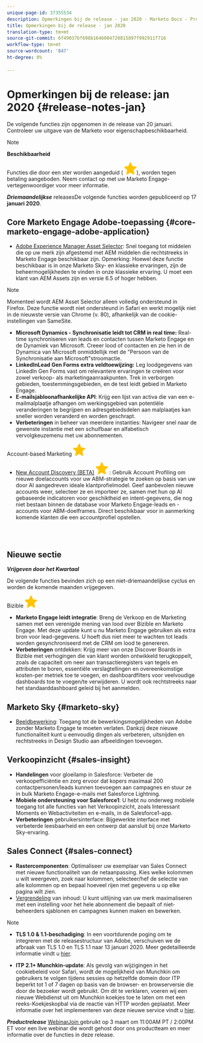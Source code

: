 ```yaml
---
unique-page-id: 37355534
description: Opmerkingen bij de release - jan 2020 - Marketo Docs - Productdocumentatie
title: Opmerkingen bij de release - jan 2020
translation-type: tm+mt
source-git-commit: 6f49037bf698b1646004720815897f992911f716
workflow-type: tm+mt
source-wordcount: '847'
ht-degree: 0%

---
```



# Opmerkingen bij de release: jan 2020 {#release-notes-jan}

De volgende functies zijn opgenomen in de release van 20 januari. Controleer uw uitgave van de Marketo voor eigenschapbeschikbaarheid.

>[!NOTE]
>
>**Beschikbaarheid**
>
>Functies die door een ster worden aangeduid ( ![(star)](assets/star-yellow.svg)), worden tegen betaling aangeboden. Neem contact op met uw Marketo Engage-vertegenwoordiger voor meer informatie.

***Driemaandelijkse*** releasesDe volgende functies worden gepubliceerd op 17  **januari 2020**.

## Core Marketo Engage Adobe-toepassing {#core-marketo-engage-adobe-application}

* [Adobe Experience Manager Asset Selector](https://docs.marketo.com/x/_AA6Ag): Snel toegang tot middelen die op uw merk zijn afgestemd met AEM middelen die rechtstreeks in Marketo Engage beschikbaar zijn. Opmerking: Hoewel deze functie beschikbaar is in onze Marketo Sky- en klassieke ervaringen, zijn de beheermogelijkheden te vinden in onze klassieke ervaring. U moet een klant van AEM Assets zijn en versie 6.5 of hoger hebben.

>[!NOTE]
>
>Momenteel wordt AEM Asset Selector alleen volledig ondersteund in Firefox. Deze functie wordt niet ondersteund in Safari en werkt mogelijk niet in de nieuwste versie van Chrome (v. 80), afhankelijk van de cookie-instellingen van SameSite.

* **Microsoft Dynamics - Synchronisatie leidt tot CRM in real time:** Real-time synchroniseren van leads en contacten tussen Marketo Engage en de Dynamiek van Microsoft. Creeer lood of contacten en zie hen in de Dynamica van Microsoft onmiddellijk met de &quot;Persoon van de Synchronisatie aan Microsoft&quot;stroomactie.
* **LinkedInLead Gen Forms extra veldtoewijzing:** Leg loodgegevens van LinkedIn Gen Forms vast om relevantere ervaringen te creëren voor zowel verkoop- als marketingaanraakpunten. Trek in verborgen gebieden, toestemmingsgebieden, en de test leidt gebied in Marketo Engage.
* **E-mailsjabloonafhankelijke API**: Krijg een lijst van activa die van een e-mailmalplaatje afhangen om werkingsgebied van potentiële veranderingen te begrijpen en adresgebiedsdelen aan malplaatjes kan sneller worden veranderd en worden geschrapt.
* **Verbeteringen** in beheer van meerdere instanties: Navigeer snel naar de gewenste instantie met een schuifbaar en alfabetisch vervolgkeuzemenu met uw abonnementen.

Account-based Marketing ![(star)](assets/star-yellow.svg)

* [New Account Discovery (BETA)](https://docs.marketo.com/x/WQA6Ag) ![(star)](assets/star-yellow.svg) : Gebruik Account Profiling om nieuwe doelaccounts voor uw ABM-strategie te zoeken op basis van uw door AI aangedreven ideale klantprofielmodel. Geef aanbevolen nieuwe accounts weer, selecteer ze en importeer ze, samen met hun op AI gebaseerde indicatoren voor geschiktheid en intent-gegevens, die nog niet bestaan binnen de database voor Marketo Engage-leads en -accounts voor ABM-doelframes. Direct beschikbaar voor in aanmerking komende klanten die een accountprofiel opstellen.

<br> 

## Nieuwe sectie

***Vrijgeven door het Kwartaal***

De volgende functies bevinden zich op een niet-driemaandelijkse cyclus en worden de komende maanden vrijgegeven.

Bizible ![(star)](assets/star-yellow.svg)

* **Marketo Engage leidt integratie**: Breng de Verkoop en de Marketing samen met een verenigde mening van lood over Bizible en Marketo Engage. Met deze update kunt u nu Marketo Engage gebruiken als extra bron voor lead-gegevens. U hoeft dus niet meer te wachten tot leads worden gesynchroniseerd met de CRM om lood te genereren.
* **Verbeteringen** ontdekken: Krijg meer van onze Discover Boards in Bizible met verhogingen die van klant worden ontwikkeld terugkoppelt, zoals de capaciteit om neer aan transactieregisters van tegels en attributen te boren, essentiële verslagtellingen en overeenkomstige kosten-per metriek toe te voegen, en dashboardfilters voor veelvoudige dashboards toe te voegen/te verwijderen. U wordt ook rechtstreeks naar het standaarddashboard geleid bij het aanmelden.

## Marketo Sky {#marketo-sky}

* [Beeldbewerking](https://help.marketo.com/hc/en-us/articles/360041344614-Marketo-Image-Editor): Toegang tot de bewerkingsmogelijkheden van Adobe zonder Marketo Engage te moeten verlaten. Dankzij deze nieuwe functionaliteit kunt u eenvoudig dingen als verbeteren, uitsnijden en rechtstreeks in Design Studio aan afbeeldingen toevoegen.

## Verkoopinzicht {#sales-insight}

* **Handelingen** voor gloeilamp in Salesforce: Verbeter de verkoopefficiëntie en zorg ervoor dat kopers maximaal 200 contactpersonen/leads kunnen toevoegen aan campagnes en stuur ze in bulk Marketo Engage-e-mails met Salesforce Lightning.
* **Mobiele ondersteuning voor Salesforce1**: U hebt nu onderweg mobiele toegang tot alle functies van het Verkoopinzicht, zoals Interessant Moments en Webactiviteiten en e-mails, in de Salesforce1-app.
* **Verbeteringen** gebruikersinterface: Bijgewerkte interface met verbeterde leesbaarheid en een ontwerp dat aansluit bij onze Marketo Sky-ervaring.

## Sales Connect {#sales-connect}

* **Rastercomponenten**: Optimaliseer uw exemplaar van Sales Connect met nieuwe functionaliteit van de netaanpassing. Kies welke kolommen u wilt weergeven, zoek naar kolommen, selecteer/hef de selectie van alle kolommen op en bepaal hoeveel rijen met gegevens u op elke pagina wilt zien.
* [Vergrendeling](https://docs.marketo.com/x/6wA6Ag) van inhoud: U kunt uitlijning van uw merk maximaliseren met een instelling voor het hele abonnement die bepaalt of niet-beheerders sjablonen en campagnes kunnen maken en bewerken.

>[!NOTE]
>
>* **TLS 1.0 &amp; 1.1-beschadiging**: In een voortdurende poging om te integreren met de releasestructuur van Adobe, verschuiven we de afbraak van TLS 1.0 en TLS 1.1 naar 13 januari 2020. Meer gedetailleerde informatie vindt u [hier](https://nation.marketo.com/docs/DOC-7059-tls-10-11-deprecation-faq).
   >
   >
* **ITP 2.1+ Munchkin-update**: Als gevolg van wijzigingen in het cookiebeleid voor Safari, wordt de mogelijkheid van Munchkin om gebruikers te volgen tijdens sessies op hetzelfde domein door ITP beperkt tot 1 of 7 dagen op basis van de browser- en browserversie die door de bezoeker wordt gebruikt. Om dit te verklaren, voeren wij een nieuwe Webdienst uit om Munchkin koekjes toe te laten om met een reeks-Koekjeskopbal via de reactie van HTTP worden geplaatst. Meer informatie over het implementeren van deze nieuwe service vindt u [hier](https://nation.marketo.com/docs/DOC-7351).


***Productrelease*** [WebinarJoin ](https://engage.marketo.com/Jan_Feb_20_Release_Webinar_Registration.html) gebruikt op 3 maart om 11:00AM PT / 2:00PM ET voor een live webinar die wordt gehost door ons productteam en meer informatie over de functies in deze release.
